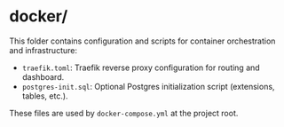 # docker/

This folder contains configuration and scripts for container orchestration and infrastructure:

- `traefik.toml`: Traefik reverse proxy configuration for routing and dashboard.
- `postgres-init.sql`: Optional Postgres initialization script (extensions, tables, etc.).

These files are used by `docker-compose.yml` at the project root. 
